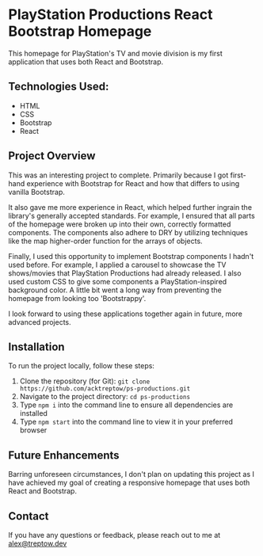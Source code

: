 # PlayStation Productions React Bootstrap Homepage

This homepage for PlayStation's TV and movie division is my first application that uses both React and Bootstrap.

## Technologies Used:

- HTML
- CSS
- Bootstrap
- React

## Project Overview

This was an interesting project to complete. Primarily because I got first-hand experience with Bootstrap for React and how that differs to using vanilla Bootstrap.

It also gave me more experience in React, which helped further ingrain the library's generally accepted standards. For example, I ensured that all parts of the homepage were broken up into their own, correctly formatted components. The components also adhere to DRY by utilizing techniques like the map higher-order function for the arrays of objects.

Finally, I used this opportunity to implement Bootstrap components I hadn't used before. For example, I applied a carousel to showcase the TV shows/movies that PlayStation Productions had already released. I also used custom CSS to give some components a PlayStation-inspired background color. A little bit went a long way from preventing the homepage from looking too 'Bootstrappy'.

I look forward to using these applications together again in future, more advanced projects.

## Installation

To run the project locally, follow these steps:

1. Clone the repository (for Git): `git clone https://github.com/acktreptow/ps-productions.git`
2. Navigate to the project directory: `cd ps-productions`
3. Type `npm i` into the command line to ensure all dependencies are installed
4. Type `npm start` into the command line to view it in your preferred browser

## Future Enhancements

Barring unforeseen circumstances, I don't plan on updating this project as I have achieved my goal of creating a responsive homepage that uses both React and Bootstrap.

## Contact

If you have any questions or feedback, please reach out to me at [alex@treptow.dev](mailto:alex@treptow.dev)
